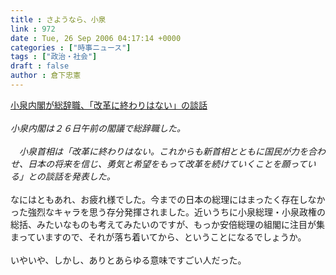 ```yaml
---
title : さようなら、小泉
link : 972
date : Tue, 26 Sep 2006 04:17:14 +0000
categories : ["時事ニュース"]
tags : ["政治・社会"]
draft : false
author : 倉下忠憲
---
```


<A HREF="http://www.yomiuri.co.jp/politics/news/20060926i504.htm" TARGET="_blank">小泉内閣が総辞職、「改革に終わりはない」の談話</A><BR><BR><I>小泉内閣は２６日午前の閣議で総辞職した。<BR><BR>　小泉首相は「改革に終わりはない。これからも新首相とともに国民が力を合わせ、日本の将来を信じ、勇気と希望をもって改革を続けていくことを願っている」との談話を発表した。</I><BR><BR>なにはともあれ、お疲れ様でした。今までの日本の総理にはまったく存在しなかった強烈なキャラを思う存分発揮されました。近いうちに小泉総理・小泉政権の総括、みたいなものも考えてみたいのですが、もっか安倍総理の組閣に注目が集まっていますので、それが落ち着いてから、ということになるでしょうか。<BR><BR>いやいや、しかし、ありとあらゆる意味ですごい人だった。<BR><BR><br><br>
